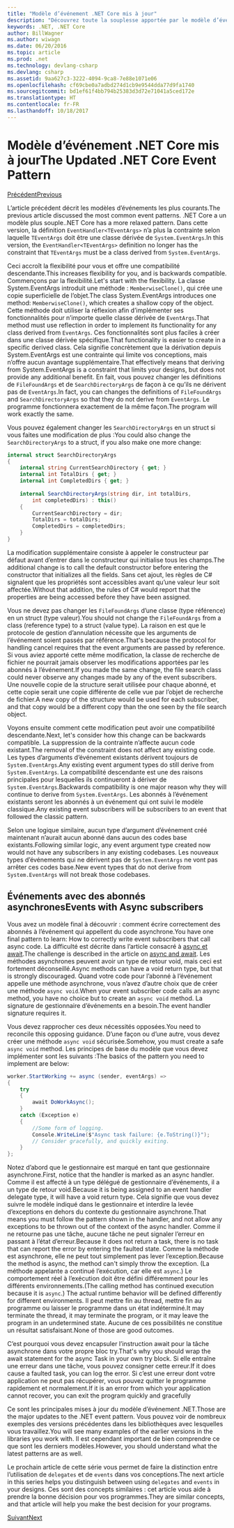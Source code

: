 ```yaml
---
title: "Modèle d’événement .NET Core mis à jour"
description: "Découvrez toute la souplesse apportée par le modèle d’événement .NET Core et la compatibilité descendante et apprenez à implémenter un traitement sécurisé des événements grâce aux abonnés asynchrones."
keywords: .NET, .NET Core
author: BillWagner
ms.author: wiwagn
ms.date: 06/20/2016
ms.topic: article
ms.prod: .net
ms.technology: devlang-csharp
ms.devlang: csharp
ms.assetid: 9aa627c3-3222-4094-9ca8-7e88e1071e06
ms.openlocfilehash: cf69cbe0a7adbd274d1cb9e9544dda77d9fa1740
ms.sourcegitcommit: bd1ef61f4bb794b25383d3d72e71041a5ced172e
ms.translationtype: HT
ms.contentlocale: fr-FR
ms.lasthandoff: 10/18/2017
---
```

# <a name="the-updated-net-core-event-pattern"></a><span data-ttu-id="72dcf-104">Modèle d’événement .NET Core mis à jour</span><span class="sxs-lookup"><span data-stu-id="72dcf-104">The Updated .NET Core Event Pattern</span></span>

[<span data-ttu-id="72dcf-105">Précédent</span><span class="sxs-lookup"><span data-stu-id="72dcf-105">Previous</span></span>](event-pattern.md)

<span data-ttu-id="72dcf-106">L’article précédent décrit les modèles d’événements les plus courants.</span><span class="sxs-lookup"><span data-stu-id="72dcf-106">The previous article discussed the most common event patterns.</span></span> <span data-ttu-id="72dcf-107">.NET Core a un modèle plus souple.</span><span class="sxs-lookup"><span data-stu-id="72dcf-107">.NET Core has a more relaxed pattern.</span></span> <span data-ttu-id="72dcf-108">Dans cette version, la définition `EventHandler<TEventArgs>` n’a plus la contrainte selon laquelle `TEventArgs` doit être une classe dérivée de `System.EventArgs`.</span><span class="sxs-lookup"><span data-stu-id="72dcf-108">In this version, the `EventHandler<TEventArgs>` definition no longer has the constraint that `TEventArgs` must be a class derived from `System.EventArgs`.</span></span>

<span data-ttu-id="72dcf-109">Ceci accroît la flexibilité pour vous et offre une compatibilité descendante.</span><span class="sxs-lookup"><span data-stu-id="72dcf-109">This increases flexibility for you, and is backwards compatible.</span></span> <span data-ttu-id="72dcf-110">Commençons par la flexibilité.</span><span class="sxs-lookup"><span data-stu-id="72dcf-110">Let's start with the flexibility.</span></span> <span data-ttu-id="72dcf-111">La classe System.EventArgs introduit une méthode : `MemberwiseClone()`, qui crée une copie superficielle de l’objet.</span><span class="sxs-lookup"><span data-stu-id="72dcf-111">The class System.EventArgs introduces one method: `MemberwiseClone()`, which creates a shallow copy of the object.</span></span>
<span data-ttu-id="72dcf-112">Cette méthode doit utiliser la réflexion afin d’implémenter ses fonctionnalités pour n’importe quelle classe dérivée de `EventArgs`.</span><span class="sxs-lookup"><span data-stu-id="72dcf-112">That method must use reflection in order to implement its functionality for any class derived from `EventArgs`.</span></span> <span data-ttu-id="72dcf-113">Ces fonctionnalités sont plus faciles à créer dans une classe dérivée spécifique.</span><span class="sxs-lookup"><span data-stu-id="72dcf-113">That functionality is easier to create in a specific derived class.</span></span> <span data-ttu-id="72dcf-114">Cela signifie concrètement que la dérivation depuis System.EventArgs est une contrainte qui limite vos conceptions, mais n’offre aucun avantage supplémentaire.</span><span class="sxs-lookup"><span data-stu-id="72dcf-114">That effectively means that deriving from System.EventArgs is a constraint that limits your designs, but does not provide any additional benefit.</span></span>
<span data-ttu-id="72dcf-115">En fait, vous pouvez changer les définitions de `FileFoundArgs` et de `SearchDirectoryArgs` de façon à ce qu’ils ne dérivent pas de `EventArgs`.</span><span class="sxs-lookup"><span data-stu-id="72dcf-115">In fact, you can changes the definitions of `FileFoundArgs` and `SearchDirectoryArgs` so that they do not derive from `EventArgs`.</span></span>
<span data-ttu-id="72dcf-116">Le programme fonctionnera exactement de la même façon.</span><span class="sxs-lookup"><span data-stu-id="72dcf-116">The program will work exactly the same.</span></span>

<span data-ttu-id="72dcf-117">Vous pouvez également changer les `SearchDirectoryArgs` en un struct si vous faites une modification de plus :</span><span class="sxs-lookup"><span data-stu-id="72dcf-117">You could also change the `SearchDirectoryArgs` to a struct, if you also make one more change:</span></span>

```csharp  
internal struct SearchDirectoryArgs  
{  
    internal string CurrentSearchDirectory { get; }  
    internal int TotalDirs { get; }  
    internal int CompletedDirs { get; }  
    
    internal SearchDirectoryArgs(string dir, int totalDirs, 
        int completedDirs) : this()  
    {  
        CurrentSearchDirectory = dir;  
        TotalDirs = totalDirs;  
        CompletedDirs = completedDirs;  
    }  
}  
```   

<span data-ttu-id="72dcf-118">La modification supplémentaire consiste à appeler le constructeur par défaut avant d’entrer dans le constructeur qui initialise tous les champs.</span><span class="sxs-lookup"><span data-stu-id="72dcf-118">The additional change is to call the default constructor before entering the constructor that initializes all the fields.</span></span> <span data-ttu-id="72dcf-119">Sans cet ajout, les règles de C# signalent que les propriétés sont accessibles avant qu’une valeur leur soit affectée.</span><span class="sxs-lookup"><span data-stu-id="72dcf-119">Without that addition, the rules of C# would report that the properties are being accessed before they have been assigned.</span></span>

<span data-ttu-id="72dcf-120">Vous ne devez pas changer les `FileFoundArgs` d’une classe (type référence) en un struct (type valeur).</span><span class="sxs-lookup"><span data-stu-id="72dcf-120">You should not change the `FileFoundArgs` from a class (reference type) to a struct (value type).</span></span> <span data-ttu-id="72dcf-121">La raison en est que le protocole de gestion d’annulation nécessite que les arguments de l’événement soient passés par référence.</span><span class="sxs-lookup"><span data-stu-id="72dcf-121">That's because the protocol for handling cancel requires that the event arguments are passed by reference.</span></span> <span data-ttu-id="72dcf-122">Si vous aviez apporté cette même modification, la classe de recherche de fichier ne pourrait jamais observer les modifications apportées par les abonnés à l’événement.</span><span class="sxs-lookup"><span data-stu-id="72dcf-122">If you made the same change, the file search class could never observe any changes made by any of the event subscribers.</span></span> <span data-ttu-id="72dcf-123">Une nouvelle copie de la structure serait utilisée pour chaque abonné, et cette copie serait une copie différente de celle vue par l’objet de recherche de fichier.</span><span class="sxs-lookup"><span data-stu-id="72dcf-123">A new copy of the structure would be used for each subscriber, and that copy would be a different copy than the one seen by the file search object.</span></span>

<span data-ttu-id="72dcf-124">Voyons ensuite comment cette modification peut avoir une compatibilité descendante.</span><span class="sxs-lookup"><span data-stu-id="72dcf-124">Next, let's consider how this change can be backwards compatible.</span></span>
<span data-ttu-id="72dcf-125">La suppression de la contrainte n’affecte aucun code existant.</span><span class="sxs-lookup"><span data-stu-id="72dcf-125">The removal of the constraint does not affect any existing code.</span></span> <span data-ttu-id="72dcf-126">Les types d’arguments d’événement existants dérivent toujours de `System.EventArgs`.</span><span class="sxs-lookup"><span data-stu-id="72dcf-126">Any existing event argument types do still derive from `System.EventArgs`.</span></span>
<span data-ttu-id="72dcf-127">La compatibilité descendante est une des raisons principales pour lesquelles ils continueront à dériver de `System.EventArgs`.</span><span class="sxs-lookup"><span data-stu-id="72dcf-127">Backwards compatibility is one major reason why they will continue to derive from `System.EventArgs`.</span></span> <span data-ttu-id="72dcf-128">Les abonnés à l’événement existants seront les abonnés à un événement qui ont suivi le modèle classique.</span><span class="sxs-lookup"><span data-stu-id="72dcf-128">Any existing event subscribers will be subscribers to an event that followed the classic pattern.</span></span>

<span data-ttu-id="72dcf-129">Selon une logique similaire, aucun type d’argument d’événement créé maintenant n’aurait aucun abonné dans aucun des codes base existants.</span><span class="sxs-lookup"><span data-stu-id="72dcf-129">Following similar logic, any event argument type created now would not have any subscribers in any existing codebases.</span></span> <span data-ttu-id="72dcf-130">Les nouveaux types d’événements qui ne dérivent pas de `System.EventArgs` ne vont pas arrêter ces codes base.</span><span class="sxs-lookup"><span data-stu-id="72dcf-130">New event types that do not derive from `System.EventArgs` will not break those codebases.</span></span>

## <a name="events-with-async-subscribers"></a><span data-ttu-id="72dcf-131">Événements avec des abonnés asynchrones</span><span class="sxs-lookup"><span data-stu-id="72dcf-131">Events with Async subscribers</span></span>

<span data-ttu-id="72dcf-132">Vous avez un modèle final à découvrir : comment écrire correctement des abonnés à l’événement qui appellent du code asynchrone.</span><span class="sxs-lookup"><span data-stu-id="72dcf-132">You have one final pattern to learn: How to correctly write event subscribers that call async code.</span></span> <span data-ttu-id="72dcf-133">La difficulté est décrite dans l’article consacré à [async et await](async.md).</span><span class="sxs-lookup"><span data-stu-id="72dcf-133">The challenge is described in the article on [async and await](async.md).</span></span> <span data-ttu-id="72dcf-134">Les méthodes asynchrones peuvent avoir un type de retour void, mais ceci est fortement déconseillé.</span><span class="sxs-lookup"><span data-stu-id="72dcf-134">Async methods can have a void return type, but that is strongly discouraged.</span></span> <span data-ttu-id="72dcf-135">Quand votre code pour l’abonné à l’événement appelle une méthode asynchrone, vous n’avez d’autre choix que de créer une méthode `async void`.</span><span class="sxs-lookup"><span data-stu-id="72dcf-135">When your event subscriber code calls an async method, you have no choice but to create an `async void` method.</span></span> <span data-ttu-id="72dcf-136">La signature de gestionnaire d’événements en a besoin.</span><span class="sxs-lookup"><span data-stu-id="72dcf-136">The event handler signature requires it.</span></span>

<span data-ttu-id="72dcf-137">Vous devez rapprocher ces deux nécessités opposées.</span><span class="sxs-lookup"><span data-stu-id="72dcf-137">You need to reconcile this opposing guidance.</span></span> <span data-ttu-id="72dcf-138">D’une façon ou d’une autre, vous devez créer une méthode `async void` sécurisée.</span><span class="sxs-lookup"><span data-stu-id="72dcf-138">Somehow, you must create a safe `async void` method.</span></span> <span data-ttu-id="72dcf-139">Les principes de base du modèle que vous devez implémenter sont les suivants :</span><span class="sxs-lookup"><span data-stu-id="72dcf-139">The basics of the pattern you need to implement are below:</span></span>

```csharp
worker.StartWorking += async (sender, eventArgs) =>
{
    try 
    {
        await DoWorkAsync();
    }
    catch (Exception e)
    {
        //Some form of logging.
        Console.WriteLine($"Async task failure: {e.ToString()}");
        // Consider gracefully, and quickly exiting.
    }
};
```

<span data-ttu-id="72dcf-140">Notez d’abord que le gestionnaire est marqué en tant que gestionnaire asynchrone.</span><span class="sxs-lookup"><span data-stu-id="72dcf-140">First, notice that the handler is marked as an async handler.</span></span> <span data-ttu-id="72dcf-141">Comme il est affecté à un type délégué de gestionnaire d’événements, il a un type de retour void.</span><span class="sxs-lookup"><span data-stu-id="72dcf-141">Because it is being assigned to an event handler delegate type, it will have a void return type.</span></span> <span data-ttu-id="72dcf-142">Cela signifie que vous devez suivre le modèle indiqué dans le gestionnaire et interdire la levée d’exceptions en dehors du contexte du gestionnaire asynchrone.</span><span class="sxs-lookup"><span data-stu-id="72dcf-142">That means you must follow the pattern shown in the handler, and not allow any exceptions to be thrown out of the context of the async handler.</span></span> <span data-ttu-id="72dcf-143">Comme il ne retourne pas une tâche, aucune tâche ne peut signaler l’erreur en passant à l’état d’erreur.</span><span class="sxs-lookup"><span data-stu-id="72dcf-143">Because it does not return a task, there is no task that can report the error by entering the faulted state.</span></span> <span data-ttu-id="72dcf-144">Comme la méthode est asynchrone, elle ne peut tout simplement pas lever l’exception.</span><span class="sxs-lookup"><span data-stu-id="72dcf-144">Because the method is async, the method can't simply throw the exception.</span></span> <span data-ttu-id="72dcf-145">(La méthode appelante a continué l’exécution, car elle est `async`.) Le comportement réel à l’exécution doit être défini différemment pour les différents environnements.</span><span class="sxs-lookup"><span data-stu-id="72dcf-145">(The calling method has continued execution because it is `async`.) The actual runtime behavior will be defined differently for different environments.</span></span> <span data-ttu-id="72dcf-146">Il peut mettre fin au thread, mettre fin au programme ou laisser le programme dans un état indéterminé.</span><span class="sxs-lookup"><span data-stu-id="72dcf-146">It may terminate the thread, it may terminate the program, or it may leave the program in an undetermined state.</span></span> <span data-ttu-id="72dcf-147">Aucune de ces possibilités ne constitue un résultat satisfaisant.</span><span class="sxs-lookup"><span data-stu-id="72dcf-147">None of those are good outcomes.</span></span>

<span data-ttu-id="72dcf-148">C’est pourquoi vous devez encapsuler l’instruction await pour la tâche asynchrone dans votre propre bloc try.</span><span class="sxs-lookup"><span data-stu-id="72dcf-148">That's why you should wrap the await statement for the async Task in your own try block.</span></span> <span data-ttu-id="72dcf-149">Si elle entraîne une erreur dans une tâche, vous pouvez consigner cette erreur.</span><span class="sxs-lookup"><span data-stu-id="72dcf-149">If it does cause a faulted task, you can log the error.</span></span> <span data-ttu-id="72dcf-150">Si c’est une erreur dont votre application ne peut pas récupérer, vous pouvez quitter le programme rapidement et normalement.</span><span class="sxs-lookup"><span data-stu-id="72dcf-150">If it is an error from which your application cannot recover, you can exit the program quickly and gracefully</span></span>

<span data-ttu-id="72dcf-151">Ce sont les principales mises à jour du modèle d’événement .NET.</span><span class="sxs-lookup"><span data-stu-id="72dcf-151">Those are the major updates to the .NET event pattern.</span></span> <span data-ttu-id="72dcf-152">Vous pouvez voir de nombreux exemples des versions précédentes dans les bibliothèques avec lesquelles vous travaillez.</span><span class="sxs-lookup"><span data-stu-id="72dcf-152">You will see many examples of the earlier versions in the libraries you work with.</span></span> <span data-ttu-id="72dcf-153">Il est cependant important de bien comprendre ce que sont les derniers modèles.</span><span class="sxs-lookup"><span data-stu-id="72dcf-153">However, you should understand what the latest patterns are as well.</span></span>

<span data-ttu-id="72dcf-154">Le prochain article de cette série vous permet de faire la distinction entre l’utilisation de `delegates` et de `events` dans vos conceptions.</span><span class="sxs-lookup"><span data-stu-id="72dcf-154">The next article in this series helps you distinguish between using `delegates` and `events` in your designs.</span></span> <span data-ttu-id="72dcf-155">Ces sont des concepts similaires : cet article vous aide à prendre la bonne décision pour vos programmes.</span><span class="sxs-lookup"><span data-stu-id="72dcf-155">They are similar concepts, and that article will help you make the best decision for your programs.</span></span>

[<span data-ttu-id="72dcf-156">Suivant</span><span class="sxs-lookup"><span data-stu-id="72dcf-156">Next</span></span>](distinguish-delegates-events.md)
